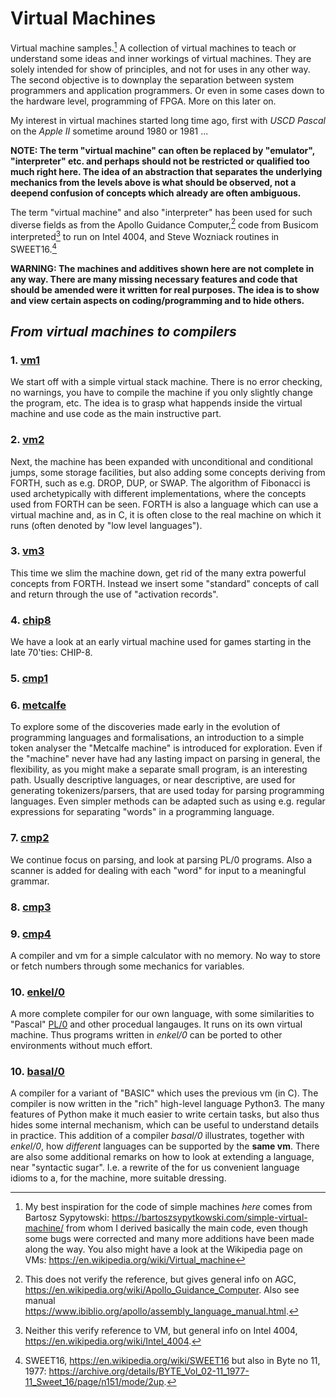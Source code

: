 # Virtual Machines

Virtual machine samples.[^1] A collection of virtual machines to teach
or understand some ideas and inner workings of virtual machines. They are
solely intended for show of principles, and not for uses in any other way.
The second objective is to downplay the separation between system programmers
and application programmers. Or even in some cases down to the hardware level,
programming of FPGA. More on this later on.

[^1]: My best inspiration for the code of simple machines *here* comes from
Bartosz Sypytowski: https://bartoszsypytkowski.com/simple-virtual-machine/
from whom I derived basically the main code, even though some bugs
were corrected and many more additions have been made along the way.
You also might have a look at the Wikipedia page on VMs:
https://en.wikipedia.org/wiki/Virtual_machine

My interest in virtual machines started long time ago, first with
*USCD Pascal* on the *Apple II* sometime around 1980 or 1981 ...

__NOTE: The term "virtual machine" can often be replaced by "emulator",
"interpreter" etc. and perhaps should not be restricted or qualified too much
right here. The idea of an abstraction that separates the underlying mechanics
from the levels above is what should be observed, not a deepend confusion of
concepts which already are often ambiguous.__

The term "virtual machine" and also "interpreter" has been used for such diverse
fields as from the Apollo Guidance Computer,[^2] code from Busicom interpreted[^3]
to run on Intel 4004, and Steve Wozniack routines in SWEET16.[^4]

[^2]: This does not verify the reference, but gives general info on AGC,
https://en.wikipedia.org/wiki/Apollo_Guidance_Computer.
Also see manual https://www.ibiblio.org/apollo/assembly_language_manual.html.

[^3]: Neither this verify reference to VM, but general info on Intel 4004,
https://en.wikipedia.org/wiki/Intel_4004.

[^4]: SWEET16, https://en.wikipedia.org/wiki/SWEET16 but also in Byte no 11, 1977:
https://archive.org/details/BYTE_Vol_02-11_1977-11_Sweet_16/page/n151/mode/2up.

__WARNING: The machines and additives shown here are not complete
in any way. There are many missing necessary features and code that
should be amended were it written for real purposes. The idea is to show
and view certain aspects on coding/programming and to hide others.__




## *From virtual machines to compilers*


### 1. [vm1](/vm1)

We start off with a simple virtual stack machine. There is no error checking,
no warnings, you have to compile the machine if you only slightly change
the program, etc. The idea is to grasp what happends inside the virtual
machine and use code as the main instructive part.


### 2. [vm2](/vm2)

Next, the machine has been expanded with unconditional and conditional jumps,
some storage facilities, but also adding some concepts deriving from FORTH,
such as e.g. DROP, DUP, or SWAP. The algorithm of Fibonacci is used archetypically
with different implementations, where the concepts used from FORTH can be seen.
FORTH is also a language which can use a virtual machine and, as in C, it is
often close to the real machine on which it runs (often denoted by "low level
languages").


### 3. [vm3](/vm3)

This time we slim the machine down, get rid of the many extra powerful
concepts from FORTH. Instead we insert some "standard" concepts of call
and return through the use of "activation records".


### 4. [chip8](/chip8)

We have a look at an early virtual machine used for games starting
in the late 70'ties: CHIP-8.


### 5. [cmp1](/cmp1)


### 6. [metcalfe](/metcalfe)

To explore some of the discoveries made early in the evolution of programming
languages and formalisations, an introduction to a simple token analyser
the "Metcalfe machine" is introduced for exploration. Even if the "machine"
never have had any lasting impact on parsing in general, the flexibility, as
you might make a separate small program, is an interesting path. Usually
descriptive languages, or near descriptive, are used for generating tokenizers/parsers,
that are used today for parsing programming languages. Even simpler methods
can be adapted such as using e.g. regular expressions for separating "words" in
a programming language.


### 7. [cmp2](/cmp2)

We continue focus on parsing, and look at parsing PL/0 programs. Also a scanner
is added for dealing with each "word" for input to a meaningful grammar.


### 8. [cmp3](/cmp3)




### 9. [cmp4](/cmp4)

A compiler and vm for a simple calculator with no memory. No way to store
or fetch numbers through some mechanics for variables.


### 10. [enkel/0](/enkel0)

A more complete compiler for our own language, with some similarities to
"Pascal" [PL/0](https://en.wikipedia.org/wiki/PL/0) and other procedual langauges.
It runs on its own virtual machine. Thus programs written in *enkel/0*
can be ported to other environments without much effort.

### 10. [basal/0](/basal0)

A compiler for a variant of "BASIC" which uses the previous vm (in C).
The compiler is now written in the "rich" high-level language Python3.
The many features of Python make it much easier to write certain tasks,
but also thus hides some internal mechanism, which can be useful to
understand details in practice. This addition of a compiler *basal/0*
illustrates, together with *enkel/0*, how *different* languages
can be supported by the __same vm__. There are also some additional
remarks on how to look at extending a language, near "syntactic sugar".
I.e. a rewrite of the for us convenient language idioms to a, for the
machine, more suitable dressing.
